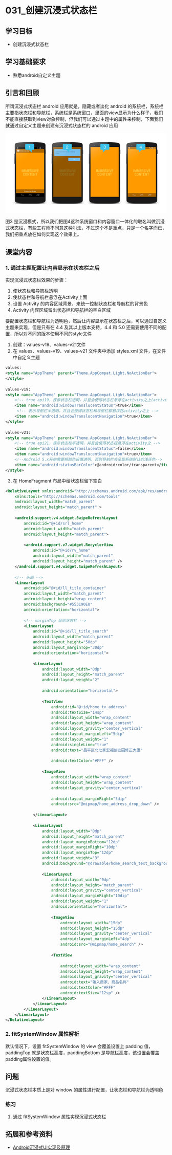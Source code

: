 # 031_创建沉浸式状态栏
## 学习目标
- 创建沉浸式状态栏

## 学习基础要求
- 熟悉android自定义主题

## 引言和回顾
所谓沉浸式状态栏 android 应用就是，隐藏或者淡化 android 的系统栏，系统栏主要指状态栏和导航栏，系统栏是系统窗口，里面的view显示为什么样子，我们不能直接获取到view对象控制，但我们可以通过主题中的属性来控制，下面我们就通过自定义主题来创建有沉浸式状态栏的 android 应用

![](img/home011.png)

图3 是沉浸模式，所以我们把图4这种系统窗口和内容窗口一体化的取名叫做沉浸式状态栏，有些工程师不同意这种叫法，不过这个不是重点，只是一个名字而已，我们把重点放在如何实现这个效果上。

## 课堂内容
### 1. 通过主题配置让内容显示在状态栏之后
实现沉浸式状态栏效果的步骤：

1. 使状态栏和导航栏透明
2. 使状态栏和导航栏悬浮在Activity上面
3. 设置 Activity 的内容区域背景，来统一控制状态栏和导航栏的背景色
4. Activity 内容区域留出状态栏和导航栏的空白区域

要配置状态栏和导航栏为透明色，然后让内容显示在状态栏之后，可以通过自定义主题来实现，但是只有在 4.4 及其以上版本支持，4.4 和 5.0 还需要使用不同的配置，所以对不同的版本使用不同的style文件

1. 创建：values-v19、values-v21文件
2. 在 values、values-v19、values-v21 文件夹中添加 styles.xml 文件，在文件中自定义主题

```xml
values:
<style name="AppTheme" parent="Theme.AppCompat.Light.NoActionBar">
</style>

values-v19:
<style name="AppTheme" parent="Theme.AppCompat.Light.NoActionBar">
    <!-- true api19，表示状态栏透明，并且会使得状态栏悬浮在activity之上(activity布局会扩展到状态栏底部) -->
    <item name="android:windowTranslucentStatus">true</item>
     <!-- 表示导航栏半透明，并且会使得状态栏和导航栏都悬浮在activity之上 -->
    <item name="android:windowTranslucentNavigation">true</item>
</style>

values-v21:
<style name="AppTheme" parent="Theme.AppCompat.Light.NoActionBar">
    <!-- true api21，表示状态栏半透明，并且会使得状态栏悬浮在activity之 -->
    <item name="android:windowTranslucentStatus">false</item>
    <item name="android:windowTranslucentNavigation">true</item>
    <!--Android 5.x开始需要把颜色设置透明，否则导航栏会呈现系统默认的浅灰色-->
    <item name="android:statusBarColor">@android:color/transparent</item>
</style>
```

3. 在 HomeFragment 布局中给状态栏留下空白

```xml
<RelativeLayout xmlns:android="http://schemas.android.com/apk/res/android"
    xmlns:tools="http://schemas.android.com/tools"
    android:layout_width="match_parent"
    android:layout_height="match_parent" >

    <android.support.v4.widget.SwipeRefreshLayout
        android:id="@+id/srl_home"
        android:layout_width="match_parent"
        android:layout_height="match_parent">

        <android.support.v7.widget.RecyclerView
            android:id="@+id/rv_home"
            android:layout_width="match_parent"
            android:layout_height="match_parent" />
    </android.support.v4.widget.SwipeRefreshLayout>

    <!-- 头部 -->
    <LinearLayout
        android:id="@+id/ll_title_container"
        android:layout_width="match_parent"
        android:layout_height="wrap_content"
        android:background="#553190E8"
        android:orientation="horizontal">

        <!-- marginTop 留给状态栏 -->
        <LinearLayout
            android:id="@+id/ll_title_search"
            android:layout_width="match_parent"
            android:layout_height="50dp"
            android:layout_marginTop="30dp"
            android:orientation="horizontal">

            <LinearLayout
                android:layout_width="0dp"
                android:layout_height="match_parent"
                android:layout_weight="2"

                android:orientation="horizontal">

                <TextView
                    android:id="@+id/home_tv_address"
                    android:textSize="14sp"
                    android:layout_width="wrap_content"
                    android:layout_height="wrap_content"
                    android:layout_gravity="center_vertical"
                    android:layout_marginLeft="5dip"
                    android:layout_weight="1"
                    android:singleLine="true"
                    android:text="昌平区北七家宏福创业园修正大厦"

                    android:textColor="#FFF" />

                <ImageView
                    android:layout_width="wrap_content"
                    android:layout_height="wrap_content"
                    android:layout_gravity="center_vertical"

                    android:layout_marginRight="5dip"
                    android:src="@mipmap/home_address_drop_down" />

            </LinearLayout>

            <LinearLayout
                android:layout_width="0dp"
                android:layout_height="match_parent"
                android:layout_marginBottom="12dp"
                android:layout_marginRight="10dp"
                android:layout_marginTop="12dp"
                android:layout_weight="3"
                android:background="@drawable/home_search_text_background">

                <LinearLayout
                    android:layout_width="0dp"
                    android:layout_height="match_parent"
                    android:layout_gravity="center_vertical"
                    android:layout_marginRight="10dip"
                    android:layout_weight="1"
                    android:orientation="horizontal">

                    <ImageView
                        android:layout_width="15dp"
                        android:layout_height="15dp"
                        android:layout_gravity="center_vertical"
                        android:layout_marginLeft="4dp"
                        android:src="@mipmap/home_search" />

                    <TextView

                        android:layout_width="wrap_content"
                        android:layout_height="wrap_content"
                        android:layout_gravity="center_vertical"
                        android:text="输入商家、商品名称"
                        android:textColor="#FFF"
                        android:textSize="12sp" />
                </LinearLayout>
            </LinearLayout>
        </LinearLayout>
    </LinearLayout>
</RelativeLayout>
```

### 2. fitSystemWindow 属性解析
默认情况下，设置 fitSystemWindow 的 view 会覆盖设置上 padding 值，paddingTop 就是状态栏高度，paddingBottom 是导航栏高度，该设置会覆盖padding属性设置的值。


## 问题
沉浸式状态栏本质上是对 window 的属性进行配置，让状态栏和导航栏为透明色

### 练习
1. 通过 fitSystemWindow 属性实现沉浸式状态栏

## 拓展和参考资料
- [Android沉浸式UI实现及原理](http://www.jianshu.com/p/f3683e27fd94)
